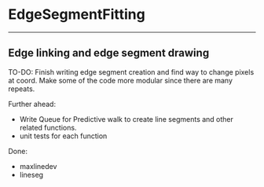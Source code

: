 # EdgeSegmentFitting
-----------------------------------------------------------
Edge linking and edge segment drawing
-----------------------------------------------------------

TO-DO:
Finish writing edge segment creation and find way to change pixels at coord. Make some of the code more modular since there are many repeats. 

Further ahead: 
- Write Queue for Predictive walk to create line segments and other related functions.
- unit tests for each function

Done:
- maxlinedev
- lineseg
